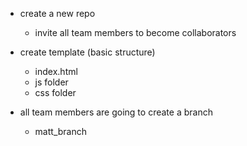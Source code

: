 

- create a new repo
    - invite all team members to become collaborators

- create template (basic structure)
    - index.html
    - js folder
    - css folder 

- all team members are going to create a branch 
    - matt_branch 
